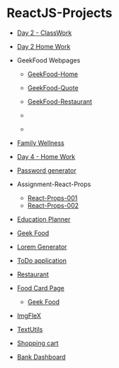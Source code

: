 # ReactJS-Projects

- [Day 2 - ClassWork](https://rishavy.github.io/ReactJS-Projects/Day%202%20-%20ClassWork/index.html)

- [Day 2 Home Work](https://rishavy.github.io/ReactJS-Projects/Day%202%20Home%20Work/index.html)

- GeekFood Webpages

    - [GeekFood-Home](https://668d796bbfe56bc087b4e134--reactjsprojects.netlify.app/?authuser=1)

    - [GeekFood-Quote](https://66900c3b4b8dbb0a3c5f8edc--reactjsprojects.netlify.app/)

    - [GeekFood-Restaurant](https://669806c39a60271382de7b03--reactjsprojects.netlify.app/)

    - []()

    - []()


- [Family Wellness](https://6636521cf6a8fe08a4a63da1--reactjsprojects.netlify.app/)

- [Day 4 - Home Work](https://663680ee692e082b60f680c8--reactjsprojects.netlify.app/)

- [Password generator](https://663cfc64cc02ef186c92cff7--reactjsprojects.netlify.app/)

- Assignment-React-Props
    - [React-Props-001](https://66394937240d764292e97ce5--reactjsprojects.netlify.app/)
    - [React-Props-002](https://663a73e08e221e413300b63b--reactjsprojects.netlify.app/)

- [Education Planner](https://6692bc08b61ecd3529f3c267--reactjsprojects.netlify.app/)

- [Geek Food](https://663a6b9956923e2e1f24d741--reactjsprojects.netlify.app/)

- [Lorem Generator](https://663bbcc9180cc11217869475--reactjsprojects.netlify.app/)

- [ToDo application](https://663faa0c3a5fbf099b9f0ad2--reactjsprojects.netlify.app/)

- [Restaurant](https://663fafc39f93db11053e2581--reactjsprojects.netlify.app/)

- [Food Card Page](https://664b95de7f95c9d656dc0e72--reactjsprojects.netlify.app/)
    - [Geek Food](https://664cec1269e42a0e4a3de25a--reactjsprojects.netlify.app/)

- [ImgFleX](https://664e4f91ab580a2c74859528--reactjsprojects.netlify.app/)

- [TextUtils](https://664f8987af6b274d2a2c7a0e--reactjsprojects.netlify.app/)

- [Shopping cart](https://664fa3ebe9e9146a671112d4--reactjsprojects.netlify.app/)

- [Bank Dashboard](https://669589d547c83ba39a60bcf2--reactjsprojects.netlify.app/)

